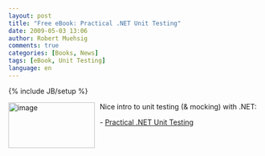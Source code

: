 ```yaml
---
layout: post
title: "Free eBook: Practical .NET Unit Testing"
date: 2009-05-03 13:06
author: Robert Muehsig
comments: true
categories: [Books, News]
tags: [eBook, Unit Testing]
language: en
---
```

{% include JB/setup %}
<p><a href="{{BASE_PATH}}/assets/wp-images-en/image87.png"><img style="border-top-width: 0px; border-left-width: 0px; border-bottom-width: 0px; margin: 0px 10px 0px 0px; border-right-width: 0px" height="91" alt="image" src="{{BASE_PATH}}/assets/wp-images-en/image-thumb103.png" width="172" align="left" border="0" /></a> Nice intro to unit testing (&amp; mocking) with .NET: </p>
<p>- <a href="http://www.ytechie.com/2009/04/practical-net-unit-testing-free-paper-released.html">Practical .NET Unit Testing</a></p>
